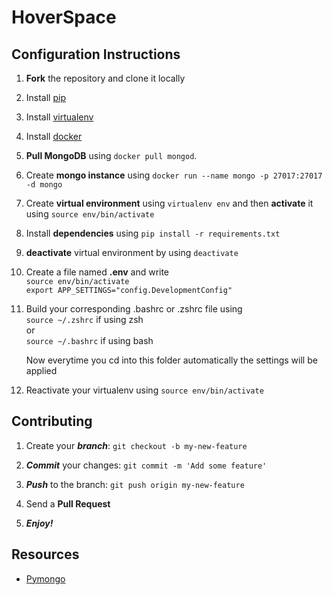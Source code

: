 # HoverSpace

## Configuration Instructions

1. **Fork** the repository and clone it locally

2. Install [pip](http://stackoverflow.com/questions/6587507/how-to-install-pip-with-python-3)

3. Install [virtualenv](http://www.howopensource.com/2011/05/installation-of-virtualenv-in-linux/)

4. Install [docker](https://docs.docker.com/engine/installation/linux/ubuntulinux/)

5. **Pull MongoDB** using `docker pull mongod`.

6. Create **mongo instance** using `docker run --name mongo -p 27017:27017 -d mongo`

7. Create **virtual environment** using `virtualenv env` and then **activate** it using `source env/bin/activate`

8. Install **dependencies** using `pip install -r requirements.txt`

9. **deactivate** virtual environment by using `deactivate`

10. Create a file named **.env** and write  
    `source env/bin/activate`  
    `export APP_SETTINGS="config.DevelopmentConfig"`

11. Build your corresponding .bashrc or .zshrc file using  
    `source ~/.zshrc` if using zsh  
    or  
    `source ~/.bashrc` if using bash  

    Now everytime you cd into this folder automatically the settings will be applied

12. Reactivate your virtualenv using `source env/bin/activate`


## Contributing

1. Create your **_branch_**: `git checkout -b my-new-feature`

2. **_Commit_** your changes: `git commit -m 'Add some feature'`

3. **_Push_** to the branch: `git push origin my-new-feature`

4. Send a **Pull Request**

5. **_Enjoy!_**

## Resources
 * [Pymongo](http://api.mongodb.com/python/current/index.html)
